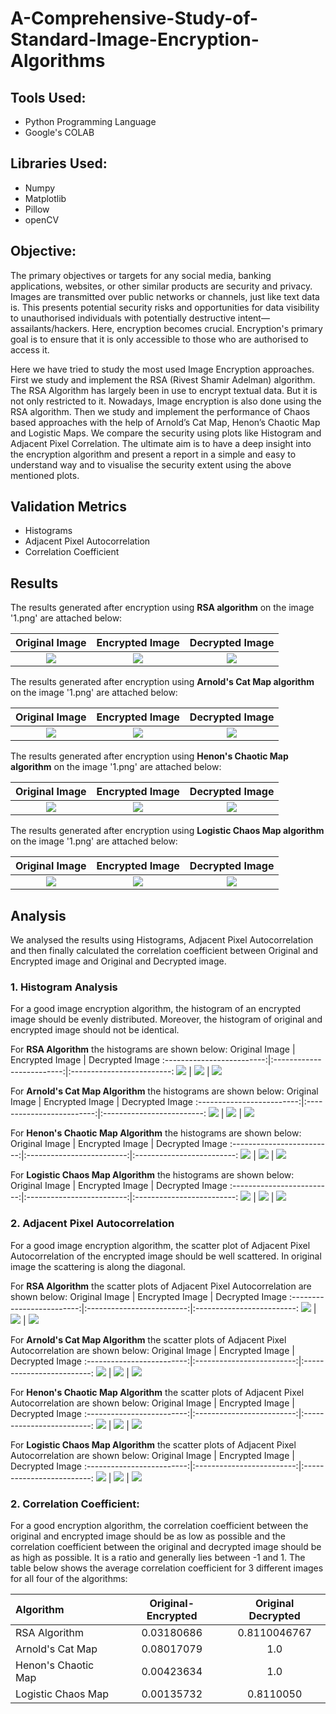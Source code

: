 # A-Comprehensive-Study-of-Standard-Image-Encryption-Algorithms

## Tools Used:

* Python Programming Language
* Google's COLAB

## Libraries Used: 
* Numpy
* Matplotlib
* Pillow
* openCV

## Objective: 
The primary objectives or targets for any social media, banking applications, websites, or other similar products are security and privacy. Images are transmitted over public networks or channels, just like text data is. This presents potential security risks and opportunities for data visibility to unauthorised individuals with potentially destructive intent—assailants/hackers. Here, encryption becomes crucial. Encryption's primary goal is to ensure that it is only accessible to those who are authorised to access it.  

Here we have tried to study the most used Image Encryption approaches. First we study and implement the RSA (Rivest Shamir Adelman) algorithm. The RSA Algorithm has largely been in use to encrypt textual data. But it is not only restricted to it. Nowadays, Image encryption is also done using the RSA algorithm. Then we study and implement the performance of Chaos based approaches with the help of Arnold’s Cat Map, Henon’s Chaotic Map and Logistic Maps. We compare the security using plots like Histogram and Adjacent Pixel Correlation. The ultimate aim is to have a deep insight into the encryption algorithm and present a report in a simple and easy to understand way and to visualise the security extent using the above mentioned plots.

## Validation Metrics
* Histograms
* Adjacent Pixel Autocorrelation
* Correlation Coefficient

## Results 
The results generated after encryption using <b>RSA algorithm</b> on the image '1.png' are attached below:  

Original Image            |  Encrypted Image          |  Decrypted Image
:-------------------------:|:-------------------------:|:-------------------------:
![](https://github.com/GauravGupta7/A-Comprehensive-Study-of-Standard-Image-Encryption-Algorithms/blob/main/RSA%20ALGORITHM%20AND%20IMAGES/1.png)  |  ![](https://github.com/GauravGupta7/A-Comprehensive-Study-of-Standard-Image-Encryption-Algorithms/blob/main/RSA%20ALGORITHM%20AND%20IMAGES/Encrypted_1.png) |  ![](https://github.com/GauravGupta7/A-Comprehensive-Study-of-Standard-Image-Encryption-Algorithms/blob/main/RSA%20ALGORITHM%20AND%20IMAGES/Decrypted_1.png)

 
The results generated after encryption using <b>Arnold's Cat Map algorithm</b> on the image '1.png' are attached below:  

Original Image            |  Encrypted Image          |  Decrypted Image
:-------------------------:|:-------------------------:|:-------------------------:
![](https://github.com/GauravGupta7/A-Comprehensive-Study-of-Standard-Image-Encryption-Algorithms/blob/main/ACM%20ALGORITHM%20AND%20IMAGES/1.png)  |  ![](https://github.com/GauravGupta7/A-Comprehensive-Study-of-Standard-Image-Encryption-Algorithms/blob/main/ACM%20ALGORITHM%20AND%20IMAGES/Encrypted_1.png) |  ![](https://github.com/GauravGupta7/A-Comprehensive-Study-of-Standard-Image-Encryption-Algorithms/blob/main/ACM%20ALGORITHM%20AND%20IMAGES/Decrypted_1.png)

 
The results generated after encryption using <b>Henon's Chaotic Map algorithm</b> on the image '1.png' are attached below:  

Original Image            |  Encrypted Image          |  Decrypted Image
:-------------------------:|:-------------------------:|:-------------------------:
![](https://github.com/GauravGupta7/A-Comprehensive-Study-of-Standard-Image-Encryption-Algorithms/blob/main/HCM%20ALGORITHM%20AND%20IMAGES/1.png)  |  ![](https://github.com/GauravGupta7/A-Comprehensive-Study-of-Standard-Image-Encryption-Algorithms/blob/main/HCM%20ALGORITHM%20AND%20IMAGES/Encrypted_1.png) |  ![](https://github.com/GauravGupta7/A-Comprehensive-Study-of-Standard-Image-Encryption-Algorithms/blob/main/HCM%20ALGORITHM%20AND%20IMAGES/Decrypted_1.png)

  
The results generated after encryption using <b>Logistic Chaos Map algorithm</b> on the image '1.png' are attached below:  

Original Image            |  Encrypted Image          |  Decrypted Image
:-------------------------:|:-------------------------:|:-------------------------:
![](https://github.com/GauravGupta7/A-Comprehensive-Study-of-Standard-Image-Encryption-Algorithms/blob/main/LCM%20ALGORITHM%20AND%20IMAGES/1.png)  |  ![](https://github.com/GauravGupta7/A-Comprehensive-Study-of-Standard-Image-Encryption-Algorithms/blob/main/LCM%20ALGORITHM%20AND%20IMAGES/Encrypted_1.png) |  ![](https://github.com/GauravGupta7/A-Comprehensive-Study-of-Standard-Image-Encryption-Algorithms/blob/main/LCM%20ALGORITHM%20AND%20IMAGES/Decrypted_1.png)


## Analysis
We analysed the results using Histograms, Adjacent Pixel Autocorrelation and then finally calculated the correlation coefficient between Original and Encrypted image and Original and Decrypted image.

### 1. Histogram Analysis
For a good image encryption algorithm, the histogram of an encrypted image should be evenly distributed. Moreover, the histogram of original and encrypted image should not be identical. 

For <b>RSA Algorithm</b> the histograms are shown below: 
Original Image            |  Encrypted Image          |  Decrypted Image
:-------------------------:|:-------------------------:|:-------------------------:
![](https://github.com/GauravGupta7/A-Comprehensive-Study-of-Standard-Image-Encryption-Algorithms/blob/main/RSA%20ALGORITHM%20AND%20IMAGES/Histogram_RSA_Original.png)  |  ![](https://github.com/GauravGupta7/A-Comprehensive-Study-of-Standard-Image-Encryption-Algorithms/blob/main/RSA%20ALGORITHM%20AND%20IMAGES/Histogram_RSA_Encrypted.png) |  ![](https://github.com/GauravGupta7/A-Comprehensive-Study-of-Standard-Image-Encryption-Algorithms/blob/main/RSA%20ALGORITHM%20AND%20IMAGES/Histogram_RSA_Decrypted.png)

For <b>Arnold's Cat Map Algorithm</b> the histograms are shown below: 
Original Image            |  Encrypted Image          |  Decrypted Image
:-------------------------:|:-------------------------:|:-------------------------:
![](https://github.com/GauravGupta7/A-Comprehensive-Study-of-Standard-Image-Encryption-Algorithms/blob/main/ACM%20ALGORITHM%20AND%20IMAGES/Histogram_ACM_Original.png)  |  ![](https://github.com/GauravGupta7/A-Comprehensive-Study-of-Standard-Image-Encryption-Algorithms/blob/main/ACM%20ALGORITHM%20AND%20IMAGES/Histogram_ACM_Encrypted.png) |  ![](https://github.com/GauravGupta7/A-Comprehensive-Study-of-Standard-Image-Encryption-Algorithms/blob/main/ACM%20ALGORITHM%20AND%20IMAGES/Histogram_ACM_Decrypted.png)

For <b>Henon's Chaotic Map Algorithm</b> the histograms are shown below: 
Original Image            |  Encrypted Image          |  Decrypted Image
:-------------------------:|:-------------------------:|:-------------------------:
![](https://github.com/GauravGupta7/A-Comprehensive-Study-of-Standard-Image-Encryption-Algorithms/blob/main/HCM%20ALGORITHM%20AND%20IMAGES/Histogram_HCM_Original.png)  |  ![](https://github.com/GauravGupta7/A-Comprehensive-Study-of-Standard-Image-Encryption-Algorithms/blob/main/HCM%20ALGORITHM%20AND%20IMAGES/Histogram_HCM_Encrypted.png) |  ![](https://github.com/GauravGupta7/A-Comprehensive-Study-of-Standard-Image-Encryption-Algorithms/blob/main/HCM%20ALGORITHM%20AND%20IMAGES/Histogram_HCM_Decrypted.png)

For <b>Logistic Chaos Map Algorithm</b> the histograms are shown below: 
Original Image            |  Encrypted Image          |  Decrypted Image
:-------------------------:|:-------------------------:|:-------------------------:
![](https://github.com/GauravGupta7/A-Comprehensive-Study-of-Standard-Image-Encryption-Algorithms/blob/main/LCM%20ALGORITHM%20AND%20IMAGES/Histogram_LCM_Original.png)  |  ![](https://github.com/GauravGupta7/A-Comprehensive-Study-of-Standard-Image-Encryption-Algorithms/blob/main/LCM%20ALGORITHM%20AND%20IMAGES/Histogram_LCM_Encrypted.png) |  ![](https://github.com/GauravGupta7/A-Comprehensive-Study-of-Standard-Image-Encryption-Algorithms/blob/main/LCM%20ALGORITHM%20AND%20IMAGES/Histogram_LCM_Decrypted.png)

### 2. Adjacent Pixel Autocorrelation
For a good image encryption algorithm, the scatter plot of Adjacent Pixel Autocorrelation of the encrypted image should be well scattered. In original image the scattering is along the diagonal. 

For <b>RSA Algorithm</b> the scatter plots of Adjacent Pixel Autocorrelation are shown below: 
Original Image            |  Encrypted Image          |  Decrypted Image
:-------------------------:|:-------------------------:|:-------------------------:
![](https://github.com/GauravGupta7/A-Comprehensive-Study-of-Standard-Image-Encryption-Algorithms/blob/main/RSA%20ALGORITHM%20AND%20IMAGES/APA_RSA_O.png)  |  ![](https://github.com/GauravGupta7/A-Comprehensive-Study-of-Standard-Image-Encryption-Algorithms/blob/main/RSA%20ALGORITHM%20AND%20IMAGES/APA_RSA_E.png) |  ![](https://github.com/GauravGupta7/A-Comprehensive-Study-of-Standard-Image-Encryption-Algorithms/blob/main/RSA%20ALGORITHM%20AND%20IMAGES/APA_RSA_D.png)

For <b>Arnold's Cat Map Algorithm</b> the scatter plots of Adjacent Pixel Autocorrelation are shown below: 
Original Image            |  Encrypted Image          |  Decrypted Image
:-------------------------:|:-------------------------:|:-------------------------:
![](https://github.com/GauravGupta7/A-Comprehensive-Study-of-Standard-Image-Encryption-Algorithms/blob/main/ACM%20ALGORITHM%20AND%20IMAGES/APA_ACM_O.png)  |  ![](https://github.com/GauravGupta7/A-Comprehensive-Study-of-Standard-Image-Encryption-Algorithms/blob/main/ACM%20ALGORITHM%20AND%20IMAGES/APA_ACM_E.png) |  ![](https://github.com/GauravGupta7/A-Comprehensive-Study-of-Standard-Image-Encryption-Algorithms/blob/main/ACM%20ALGORITHM%20AND%20IMAGES/APA_ACM_D.png)

For <b>Henon's Chaotic Map Algorithm</b> the scatter plots of Adjacent Pixel Autocorrelation are shown below: 
Original Image            |  Encrypted Image          |  Decrypted Image
:-------------------------:|:-------------------------:|:-------------------------:
![](https://github.com/GauravGupta7/A-Comprehensive-Study-of-Standard-Image-Encryption-Algorithms/blob/main/HCM%20ALGORITHM%20AND%20IMAGES/APA_HCM_O.png)  |  ![](https://github.com/GauravGupta7/A-Comprehensive-Study-of-Standard-Image-Encryption-Algorithms/blob/main/HCM%20ALGORITHM%20AND%20IMAGES/APA_HCM_E.png) |  ![](https://github.com/GauravGupta7/A-Comprehensive-Study-of-Standard-Image-Encryption-Algorithms/blob/main/HCM%20ALGORITHM%20AND%20IMAGES/APA_HCM_D.png)

For <b>Logistic Chaos Map Algorithm</b> the scatter plots of Adjacent Pixel Autocorrelation are shown below: 
Original Image            |  Encrypted Image          |  Decrypted Image
:-------------------------:|:-------------------------:|:-------------------------:
![](https://github.com/GauravGupta7/A-Comprehensive-Study-of-Standard-Image-Encryption-Algorithms/blob/main/LCM%20ALGORITHM%20AND%20IMAGES/APA_LCM_O.png)  |  ![](https://github.com/GauravGupta7/A-Comprehensive-Study-of-Standard-Image-Encryption-Algorithms/blob/main/LCM%20ALGORITHM%20AND%20IMAGES/APA_LCM_E.png) |  ![](https://github.com/GauravGupta7/A-Comprehensive-Study-of-Standard-Image-Encryption-Algorithms/blob/main/LCM%20ALGORITHM%20AND%20IMAGES/APA_LCM_D.png)

### 2. Correlation Coefficient:
For a good encryption algorithm, the correlation coefficient between the original and encrypted image should be as low as possible and the correlation coefficient between the original and decrypted image should be as high as possible. It is a ratio and generally lies between -1 and 1. The table below shows the average correlation coefficient for 3 different images for all four of the algorithms:

   Algorithm        |    Original-Encrypted     |    Original Decrypted
:-------------     |    :-----------------:    |    :-----------------:
RSA Algorithm        |    0.03180686           |    0.8110046767
Arnold's Cat Map       |    0.08017079           |    1.0
Henon's Chaotic Map        |    0.00423634           |    1.0
Logistic Chaos Map        |    0.00135732           |    0.8110050
